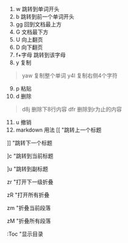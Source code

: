 1. w 跳转到单词开头
2. b 跳转到前一个单词开头
3. gg 回到文档最上方
4. G 文档最下方
5. U 向上翻页
6. D 向下翻页
7. f+字母 跳转到该字母
8. y 复制
> yaw 复制整个单词
> y4l 复制右侧4个字符
9. p 粘贴
10. d 删除
> d8j 删除下8行内容
> dfr 删除到r为止的内容
11. u 撤销
12. markdown 用法
[[ "跳转上一个标题

]] "跳转下一个标题

]c "跳转到当前标题

]u "跳转到副标题

zr "打开下一级折叠

zR "打开所有折叠

zm "折叠当前段落

zM "折叠所有段落

:Toc "显示目录


